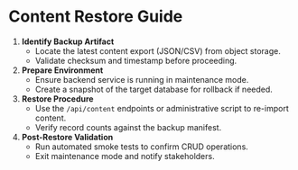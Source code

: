 # Content Restore Guide

1. **Identify Backup Artifact**
   - Locate the latest content export (JSON/CSV) from object storage.
   - Validate checksum and timestamp before proceeding.
2. **Prepare Environment**
   - Ensure backend service is running in maintenance mode.
   - Create a snapshot of the target database for rollback if needed.
3. **Restore Procedure**
   - Use the `/api/content` endpoints or administrative script to re-import content.
   - Verify record counts against the backup manifest.
4. **Post-Restore Validation**
   - Run automated smoke tests to confirm CRUD operations.
   - Exit maintenance mode and notify stakeholders.
